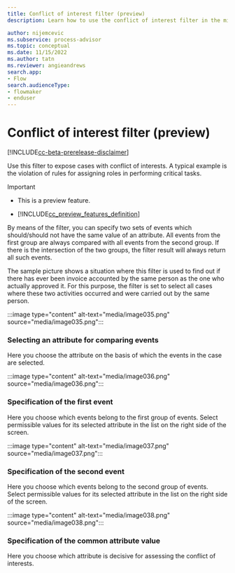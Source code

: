 ```yaml
---
title: Conflict of interest filter (preview)
description: Learn how to use the conflict of interest filter in the minit desktop application in process advisor.

author: nijemcevic
ms.subservice: process-advisor
ms.topic: conceptual
ms.date: 11/15/2022
ms.author: tatn
ms.reviewer: angieandrews
search.app:
- Flow
search.audienceType:
- flowmaker
- enduser
---
```


# Conflict of interest filter (preview)

[!INCLUDE[cc-beta-prerelease-disclaimer](./includes/cc-beta-prerelease-disclaimer.md)]

Use this filter to expose cases with conflict of interests. A typical example is the violation of rules for assigning roles in performing critical tasks.

> [!IMPORTANT]
> - This is a preview feature.
>
> - [!INCLUDE[cc_preview_features_definition](includes/cc-preview-features-definition.md)]

By means of the filter, you can specify two sets of events which should/should not have the same value of an attribute. All events from the first group are always compared with all events from the second group. If there is the intersection of the two groups, the filter result will always return all such events.

The sample picture shows a situation where this filter is used to find out if there has ever been invoice accounted by the same person as the one who actually approved it. For this purpose, the filter is set to select all cases where these two activities occurred and were carried out by the same person.

:::image type="content" alt-text="media/image035.png" source="media/image035.png":::

### Selecting an attribute for comparing events

Here you choose the attribute on the basis of which the events in the case are selected.

:::image type="content" alt-text="media/image036.png" source="media/image036.png":::

### Specification of the first event

Here you choose which events belong to the first group of events. Select permissible values for its selected attribute in the list on the right side of the screen.

:::image type="content" alt-text="media/image037.png" source="media/image037.png":::

### Specification of the second event

Here you choose which events belong to the second group of events. Select permissible values for its selected attribute in the list on the right side of the screen.

:::image type="content" alt-text="media/image038.png" source="media/image038.png":::

### Specification of the common attribute value

Here you choose which attribute is decisive for assessing the conflict of interests.


